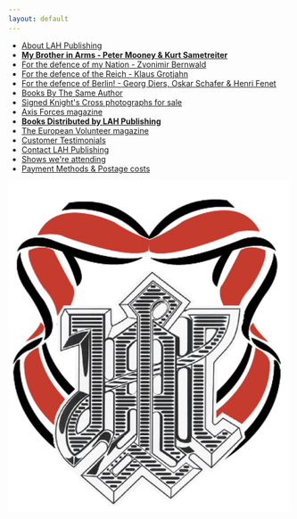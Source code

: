```yaml
---
layout: default
---
```


<nav>
  <ul class="over">
    <li><a href="./about.html">About LAH Publishing</a></li>
    <li><a href="./My_Brother_in_Arms_2019.html"><b>My Brother in Arms - Peter Mooney & Kurt Sametreiter</b></a></li>
    <li><a href="./nation_detail.html">For the defence of my Nation - Zvonimir Bernwald</a></li>
    <li><a href="./reich_detail.html">For the defence of the Reich - Klaus Grotjahn</a></li>
    <li><a href="./berlin_detail.html">For the defence of Berlin! - Georg Diers, Oskar Schafer & Henri Fenet</a></li>
    <li><a href="./books.html">Books By The Same Author</a></li>
    <li><a href="https://www.lahphotographs.com">Signed Knight's Cross photographs for sale</a></li>
    <li><a href="./axisforces.html">Axis Forces magazine</a></li>
    <li><a href="./published.html"><b>Books Distributed by LAH Publishing</b></a></li>
    <li><a href="./europeanvolunteer.html">The European Volunteer magazine</a></li>
    <li><a href="./testimonials.html">Customer Testimonials</a></li>
    <li><a href="./contact.html">Contact LAH Publishing</a></li>
    <li><a href="./shows.html">Shows we're attending </a></li>
    <li><a href="./payment&postage.html">Payment Methods &amp; Postage costs </a></li>
  </ul>
</nav>

<div id="logo">
  <img src="./assets/logo.png">
</div>
